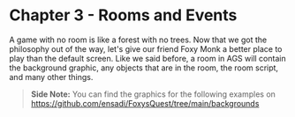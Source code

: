# Chapter 3 - Rooms and Events

A game with no room is like a forest with no trees.  Now that we got the philosophy out of the way, let's give our friend Foxy Monk a better place to play than the default screen.  Like we said before, a room in AGS will contain the background graphic, any objects that are in the room, the room script, and many other things.

> **Side Note:** You can find the graphics for the following examples on <a href="https://github.com/ensadi/FoxysQuest/tree/main/backgrounds" target="_blank">https://github.com/ensadi/FoxysQuest/tree/main/backgrounds</a>
